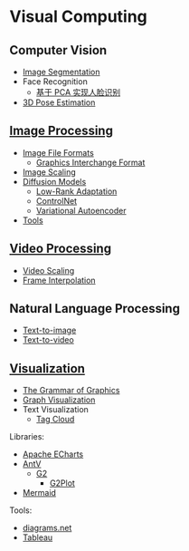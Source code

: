 # Visual Computing
## Computer Vision
- [Image Segmentation](Computer%20Vision/Image%20Segmentation.md)
- Face Recognition
  - [基于 PCA 实现人脸识别](Computer%20Vision/Face%20Recognition/基于%20PCA%20实现人脸识别.md)
- [3D Pose Estimation](Computer%20Vision/3D%20Pose%20Estimation.md)

## [Image Processing](Image%20Processing/README.md)
- [Image File Formats](Image%20Processing/File%20Formats/README.md)
  - [Graphics Interchange Format](Image%20Processing/File%20Formats/GIF.md)
- [Image Scaling](Image%20Processing/Image%20Scaling/README.md)
- [Diffusion Models](Image%20Processing/Diffusion%20Models/README.md)
  - [Low-Rank Adaptation](Image%20Processing/Diffusion%20Models/LoRA.md)
  - [ControlNet](Image%20Processing/Diffusion%20Models/ControlNet.md)
  - [Variational Autoencoder](Image%20Processing/Diffusion%20Models/VAE.md)
- [Tools](Image%20Processing/Tools.md)

## [Video Processing](Video%20Processing/README.md)
- [Video Scaling](Video%20Processing/Video%20Scaling.md)
- [Frame Interpolation](Video%20Processing/Frame%20Interpolation.md)

## Natural Language Processing
- [Text-to-image](NLP/Text-to-image/README.md)
- [Text-to-video](NLP/Text-to-video/README.md)

## [Visualization](Visualization/README.md)
- [The Grammar of Graphics](Visualization/The%20Grammar%20of%20Graphics.md)
- [Graph Visualization](Visualization/Graph/README.md)
- Text Visualization
  - [Tag Cloud](Visualization/Text/Tag%20Cloud.md)

Libraries:
- [Apache ECharts](Visualization/Libraries/ECharts/README.md)
- [AntV](Visualization/Libraries/AntV/README.md)
  - [G2](Visualization/Libraries/AntV/G2.md)
    - [G2Plot](Visualization/Libraries/AntV/G2Plot.md)
- [Mermaid](Visualization/Libraries/Mermaid/README.md)

Tools:
- [diagrams.net](Visualization/Tools/diagrams.net.md)
- [Tableau](Visualization/Tools/Tableau.md)